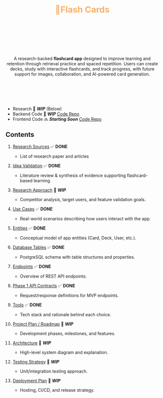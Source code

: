 <h1 align="center" style="color:#F7B168;"><br><br>🎴Flash Cards<br><br><br></h1>

<br><br>

<p align="center">A research-backed <b>flashcard app</b> designed to improve learning and retention through retrieval practice and spaced repetition. Users can create decks, study with interactive flashcards, and track progress, with future support for images, collaboration, and AI-powered card generation.</p>

<br><br>
-----



-  Research 🚧 ***WIP*** (Below)
-  Backend Code 🚧 ***WIP*** [Code Repo]()
-  Frontend Code 🔜 ***Starting Soon*** [Code Repo]()

<!-- ### Expected Features:
-   Create a list of cards that will have 2 sides. Side 1 will have teh topic and the other side will have the explanation.
-   User can enter these details.
-   During revision, this will be shown as a stack. User will be able to see one card at a time and will swipe it to see the next card
-   For each card there will be 3 options:
    -   Got it: Send teh card at the end of the stack 
    -   Almost: Send the card in middle
    -   Again: Send the card in the middle of top and mid card

-   Edit and delete options for each card.
-   Edit shuffle and delete options for each deck.
-   Fullscreen mode when flashcard starts

#### Storage and Authentication
-   Store at local storage
-   Cloud storage if user signs up -->


## Contents

1. [Research Sources](docs/1_research_sources.md)  ✅ **DONE**
   - List of research paper and articles

2. [Idea Validation](docs/2_idea_validation.md)  ✅ **DONE**
   - Literature review & synthesis of evidence supporting flashcard-based learning.  

3. [Research Approach](docs/3_research_approach.md)  🚧 ***WIP***
   - Competitor analysis, target users, and feature validation goals.  

4. [Use Cases](docs/4_use_cases.md)  ✅ **DONE**
   - Real-world scenarios describing how users interact with the app.  

5. [Entities](docs/5_entities.md)  ✅ **DONE**
   - Conceptual model of app entities (Card, Deck, User, etc.).  

6. [Database Tables](docs/6_db_tables.md)  ✅ **DONE**
   - PostgreSQL schema with table structures and properties.  

7. [Endpoints](docs/7_endpoints.md)  ✅ **DONE**
   - Overview of REST API endpoints.  

8. [Phase 1 API Contracts](docs/8_p1_api_contracts.md)  ✅ **DONE**
   - Request/response definitions for MVP endpoints.  

9. [Tools](docs/9_tools.md)  ✅ **DONE**
   - Tech stack and rationale behind each choice.  

10. [Project Plan / Roadmap](docs/10_project_plan.md)  🚧 ***WIP***
    - Development phases, milestones, and features.  

11. [Architecture](docs/11_architecture.md)  🚧 ***WIP***
    - High-level system diagram and explanation.  

12. [Testing Strategy](docs/12_testing_strategy.md)  🚧 ***WIP***
    - Unit/integration testing approach.  

13. [Deployment Plan](docs/13_deployment_plan.md)  🚧 ***WIP***
    - Hosting, CI/CD, and release strategy.  
